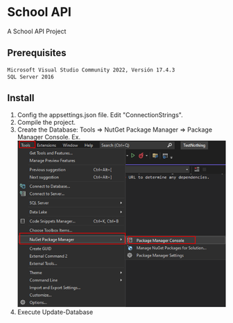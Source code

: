 # School API

A School API Project

## Prerequisites

```
Microsoft Visual Studio Community 2022, Versión 17.4.3
SQL Server 2016
```

## Install 
1. Config the appsettings.json file. Edit "ConnectionStrings".
2. Compile the project.
3. Create the Database: Tools => NutGet Package Manager => Package Manager Console. Ex.
   ![plot](./Console.png)
4. Execute Update-Database 
